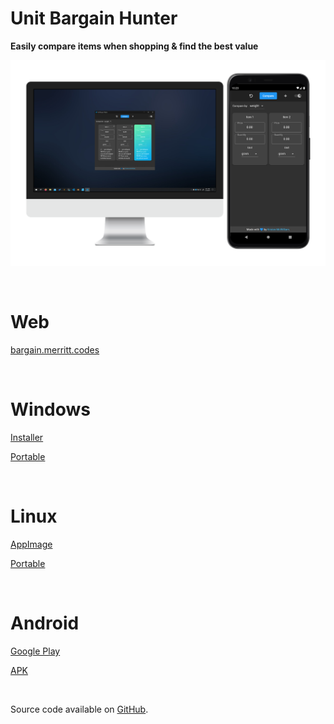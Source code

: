 # Unit Bargain Hunter


**Easily compare items when shopping & find the best value**

![](https://raw.githubusercontent.com/Merrit/unit_bargain_hunter/main/assets/images/screenshots/screenshot-showcase-desktop-and-mobile.png)

<br>


# Web

[bargain.merritt.codes](https://bargain.merritt.codes)


<br>


# Windows

[Installer](https://github.com/Merrit/unit_bargain_hunter/releases/latest/download/UnitBargainHunter-windows-installer.exe)

[Portable](https://github.com/Merrit/unit_bargain_hunter/releases/latest/download/UnitBargainHunter-windows-portable.zip)


<br>


# Linux

[AppImage](https://github.com/Merrit/unit_bargain_hunter/releases/latest/download/UnitBargainHunter-linux-AppImage.zip)

[Portable](https://github.com/Merrit/unit_bargain_hunter/releases/latest/download/UnitBargainHunter-linux-portable.zip)


<br>


# Android

[Google Play](https://play.google.com/store/apps/details?id=codes.merritt.bargain)

[APK](https://github.com/Merrit/unit_bargain_hunter/releases/latest/download/UnitBargainHunter-android.apk.zip)


<br>


Source code available on [GitHub](https://github.com/Merrit/unit_bargain_hunter).


<div class="medium-area-spacer"></div>

